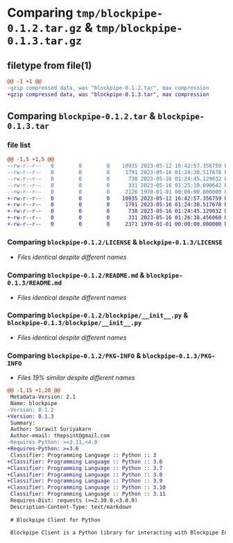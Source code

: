 # Comparing `tmp/blockpipe-0.1.2.tar.gz` & `tmp/blockpipe-0.1.3.tar.gz`

## filetype from file(1)

```diff
@@ -1 +1 @@
-gzip compressed data, was "blockpipe-0.1.2.tar", max compression
+gzip compressed data, was "blockpipe-0.1.3.tar", max compression
```

## Comparing `blockpipe-0.1.2.tar` & `blockpipe-0.1.3.tar`

### file list

```diff
@@ -1,5 +1,5 @@
--rw-r--r--   0        0        0    10935 2023-05-12 16:42:57.356759 blockpipe-0.1.2/LICENSE
--rw-r--r--   0        0        0     1791 2023-05-16 01:24:30.517678 blockpipe-0.1.2/README.md
--rw-r--r--   0        0        0      738 2023-05-16 01:24:45.129032 blockpipe-0.1.2/blockpipe/__init__.py
--rw-r--r--   0        0        0      331 2023-05-16 01:25:10.090642 blockpipe-0.1.2/pyproject.toml
--rw-r--r--   0        0        0     2126 1970-01-01 00:00:00.000000 blockpipe-0.1.2/PKG-INFO
+-rw-r--r--   0        0        0    10935 2023-05-12 16:42:57.356759 blockpipe-0.1.3/LICENSE
+-rw-r--r--   0        0        0     1791 2023-05-16 01:24:30.517678 blockpipe-0.1.3/README.md
+-rw-r--r--   0        0        0      738 2023-05-16 01:24:45.129032 blockpipe-0.1.3/blockpipe/__init__.py
+-rw-r--r--   0        0        0      331 2023-05-16 01:26:38.456060 blockpipe-0.1.3/pyproject.toml
+-rw-r--r--   0        0        0     2371 1970-01-01 00:00:00.000000 blockpipe-0.1.3/PKG-INFO
```

### Comparing `blockpipe-0.1.2/LICENSE` & `blockpipe-0.1.3/LICENSE`

 * *Files identical despite different names*

### Comparing `blockpipe-0.1.2/README.md` & `blockpipe-0.1.3/README.md`

 * *Files identical despite different names*

### Comparing `blockpipe-0.1.2/blockpipe/__init__.py` & `blockpipe-0.1.3/blockpipe/__init__.py`

 * *Files identical despite different names*

### Comparing `blockpipe-0.1.2/PKG-INFO` & `blockpipe-0.1.3/PKG-INFO`

 * *Files 19% similar despite different names*

```diff
@@ -1,15 +1,20 @@
 Metadata-Version: 2.1
 Name: blockpipe
-Version: 0.1.2
+Version: 0.1.3
 Summary: 
 Author: Sorawit Suriyakarn
 Author-email: thepsint@gmail.com
-Requires-Python: >=3.11,<4.0
+Requires-Python: >=3.6
 Classifier: Programming Language :: Python :: 3
+Classifier: Programming Language :: Python :: 3.6
+Classifier: Programming Language :: Python :: 3.7
+Classifier: Programming Language :: Python :: 3.8
+Classifier: Programming Language :: Python :: 3.9
+Classifier: Programming Language :: Python :: 3.10
 Classifier: Programming Language :: Python :: 3.11
 Requires-Dist: requests (>=2.30.0,<3.0.0)
 Description-Content-Type: text/markdown
 
 # Blockpipe Client for Python
 
 Blockpipe Client is a Python library for interacting with Blockpipe Endpoint API. It provides a simple interface for fetching data from the API and supports both single endpoint and multiple endpoints.
```

